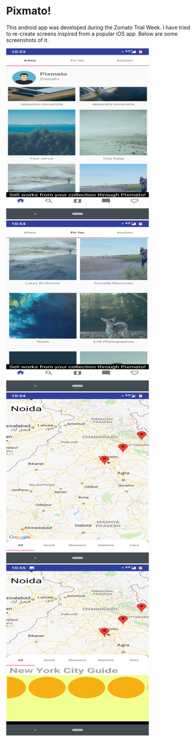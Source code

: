 # Pixmato!

This android app was developed during the Zomato Trial Week. I have tried to re-create screens inspired from a popular iOS app.
Below are some screenshots of it.


<img src="https://github.com/kaiserkumars/Pixmato/blob/master/ScreenShots/1.png" width="384" height="460" title="Github Logo"/> <img src="https://github.com/kaiserkumars/Pixmato/blob/master/ScreenShots/2.png" width="384" height="460" title="Github Logo"/> <br/>
<img src="https://github.com/kaiserkumars/Pixmato/blob/master/ScreenShots/3.png" width="384" height="460" title="Github Logo"/> <img src="https://github.com/kaiserkumars/Pixmato/blob/master/ScreenShots/4.png" width="384" height="460" title="Github Logo"/>

